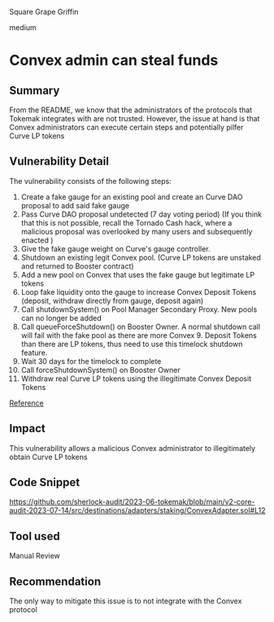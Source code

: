 Square Grape Griffin

medium

# Convex admin can steal funds
## Summary
From the README, we know that the administrators of the protocols that Tokemak integrates with are not trusted. However, the issue at hand is that Convex administrators can execute certain steps and potentially pilfer Curve LP tokens

## Vulnerability Detail
The vulnerability consists of the following steps:
1. Create a fake gauge for an existing pool and create an Curve DAO proposal to add said fake gauge
2. Pass Curve DAO proposal undetected (7 day voting period) (If you think that this is not possible, recall the Tornado Cash hack, where a malicious proposal was overlooked by many users and subsequently enacted )
3. Give the fake gauge weight on Curve's gauge controller.
4. Shutdown an existing legit Convex pool. (Curve LP tokens are unstaked and returned to Booster contract)
5. Add a new pool on Convex that uses the fake gauge but legitimate LP tokens
6. Loop fake liquidity onto the gauge to increase Convex Deposit Tokens (deposit, withdraw directly from gauge, deposit again)
7. Call shutdownSystem() on Pool Manager Secondary Proxy. New pools can no longer be added
8. Call queueForceShutdown() on Booster Owner. A normal shutdown call will fail with the fake pool as there are more Convex 9. Deposit Tokens than there are LP tokens, thus need to use this timelock shutdown feature.
10. Wait 30 days for the timelock to complete
11. Call forceShutdownSystem() on Booster Owner
12. Withdraw real Curve LP tokens using the illegitimate Convex Deposit Tokens

[Reference](https://docs.convexfinance.com/convexfinance/faq/known-issues)
## Impact
This vulnerability allows a malicious Convex administrator to illegitimately obtain Curve LP tokens

## Code Snippet
https://github.com/sherlock-audit/2023-06-tokemak/blob/main/v2-core-audit-2023-07-14/src/destinations/adapters/staking/ConvexAdapter.sol#L12

## Tool used

Manual Review

## Recommendation
The only way to mitigate this issue is to not integrate with the Convex protocol